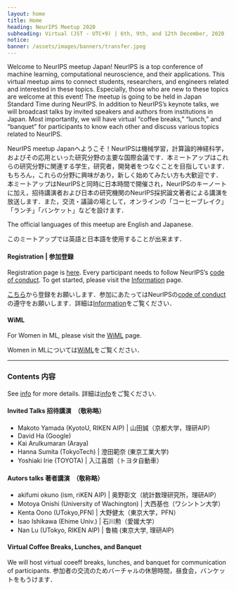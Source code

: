 ```yaml
---
layout: home
title: Home
heading: NeurIPS Meetup 2020
subheading: Virtual (JST - UTC+9) | 6th, 9th, and 12th December, 2020
notice: 
banner: /assets/images/banners/transfer.jpeg
---
```


Welcome to NeurIPS meetup Japan! NeurIPS is a top conference of machine learning, computational neuroscience, and their applications. This virtual meetup aims to connect students, researchers, and engineers related and interested in these topics. Especially, those who are new to these topics are welcome at this event! 
The meetup is going to be held in Japan Standard Time during NeurIPS. In addition to NeurIPS’s keynote talks, we will broadcast talks by invited speakers and authors from institutions in Japan. Most importantly, we will have virtual “coffee breaks,” “lunch,” and “banquet” for participants to know each other and discuss various topics related to NeurIPS. 

NeurIPS meetup Japanへようこそ！NeurIPSは機械学習，計算論的神経科学，およびその応用といった研究分野の主要な国際会議です．本ミートアップはこれらの研究分野に関連する学生，研究者，開発者をつなぐことを目指しています．もちろん，これらの分野に興味があり，新しく始めてみたい方も大歓迎です． 本ミートアップはNeurIPSと同時に日本時間で開催され，NeurIPSのキーノートに加え，招待講演者および日本の研究機関のNeurIPS採択論文著者による講演を放送します．また，交流・議論の場として，オンラインの「コーヒーブレイク」「ランチ」「バンケット」などを設けます．


The official languages of this meetup are English and Japanese. 

このミートアップでは英語と日本語を使用することが出来ます．

#### Registration \| 参加登録

Registration page is [here](https://c5dc59ed978213830355fc8978.doorkeeper.jp/events/114241). Every participant needs to follow NeurIPS’s [code of conduct](https://nips.cc/public/CodeOfConduct). To get started, please visit the [Information](/info.html) page.

[こちら](https://c5dc59ed978213830355fc8978.doorkeeper.jp/events/114241)から登録をお願いします．参加にあたってはNeurIPSの[code of conduct](https://nips.cc/public/CodeOfConduct)の遵守をお願いします．詳細は[Information](/info.html)をご覧ください．

#### WiML

For Women in ML, please visit the [WiML](/wiml.html) page.

Women in MLについては[WiML](/wiml.html)をご覧ください．

---

### Contents 内容

See [info](/info.html) for more details. 詳細は[info](/info.html)をご覧ください.

#### Invited Talks 招待講演　（敬称略）

- Makoto Yamada (KyotoU, RIKEN AIP) \| 山田誠（京都大学，理研AIP）
- David Ha (Google)
- Kai Arulkumaran (Araya)
- Hanna Sumita (TokyoTech) \| 澄田範奈 (東京工業大学)
- Yoshiaki Irie (TOYOTA) \| 入江喜朗（トヨタ自動車）

#### Autors talks  著者講演　（敬称略）

- akifumi okuno (ism, riKEN AIP) \| 奥野彰文（統計数理研究所，理研AIP）
- Motoya Onishi (University of Wachington) \| 大西基也（ワシントン大学）
- Kenta Oono (UTokyo,PFN) \| 大野健太（東京大学，PFN）
- Isao Ishikawa (Ehime Univ.) \| 石川勲（愛媛大学）
- Nan Lu (UTokyo, RIKEN AIP) \| 鲁楠 (東京大学, 理研AIP)

#### Virtual Coffee Breaks, Lunches, and Banquet

We will host virtual coeeff breaks, lunches, and banquet for communication of participants. 参加者の交流のためバーチャルの休憩時間，昼食会，バンケットをもうけます．